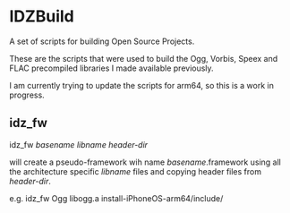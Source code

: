IDZBuild
========

A set of scripts for building Open Source Projects.

These are the scripts that were used to build the Ogg, Vorbis, Speex and FLAC precompiled libraries I made available previously.

I am currently trying to update the scripts for arm64, so this is a work in progress.

idz_fw
------

idz_fw *basename* *libname* *header-dir*

will create a pseudo-framework wih name *basename*.framework using all the architecture specific *libname* files and copying header files from *header-dir*.

e.g. idz_fw Ogg libogg.a install-iPhoneOS-arm64/include/
